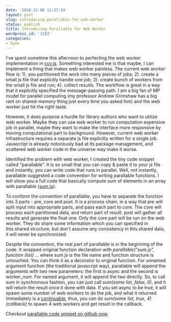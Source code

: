 ```yaml
---
date: '2010-12-06 11:37:34'
layout: post
slug: introducing-parallable-for-web-worker
status: publish
title: Introducing Parallable for Web Worker
wordpress_id: '1103'
categories:
- Eyes
---
```


I've spent sometime this afternoon to perfecting the web worker implementation in [ccv.js](https://github.com/liuliu/ccv/blob/current/js/ccv.js). Something interested me is that maybe, I can implement a thing that makes web worker painless. The current web worker flow is: 1). you partitioned the work into many pieces of jobs; 2). create a small js file that explicitly handle one job; 3). create bunch of workers from the small js file and run; 4). collect results. The workflow is great in a way that it explicitly specified the message-passing path. I am a big fan of MP model for parallel computing (my professor Andrew Grimshaw has a big rant on shared-memory thing just every time you asked him) and the web worker just hit the right taste.

However, it does purpose a hurdle for library authors who want to utilize web worker. Maybe they can use web worker to run computation expensive job in parallel, maybe they want to make the interface more responsive by moving computational part to background. However, current web worker infrastructure requires a separate js file explicitly written for a single job. Javascript is already notoriously bad at its package management, and scattered web worker code in the universe may make it worse.

Identified the problem with web worker, I created the tiny code snippet called "parallable". It is so small that you can copy & paste it to your js file and instantly, you can write code that runs in parallel. Well, not instantly, parallable suggested a code convention for writing parallable functions. I will show you a full code that basically compute sum of elements in an array with parallable ([sum.js](https://github.com/liuliu/parallable/blob/master/sum.js)):



To conform the convention of parallable, you have to separate the function into 3 parts - pre, core and post. It is a process chain, in a way that pre will split input into appropriate parts, and pass each part to core. The core will process each partitioned data, and return part of result. post will gather all results and generate the final one. Only the core part will be run on the web worker. They do share some information which you can specified in this.shared structure, but don't assume any consistency in this.shared data, it will never be synchronized.

Despite the convention, the real part of parallable is in the beginning of the code. It wrapped original function declaration with _parallable("sum.js", function (list) ..._ where sum.js is the file name and function structure is untouched. You can think it as a decorator to original function. For unnamed argument function (the traditional javascript way), parallable will append the arguments with two new parameters: the first is async and the second is worker_num. For named argument, it will append the two directly. So, to call sum in synchronous fashion, you can just call _sum(some list, false, 0)_, and it will return the result once it done with data. If you set async to be true, it will spawn some number of web workers to do the job, and what it returned immediately is a [continuable](https://github.com/creationix/do), thus, you can do _sum(some list, true, 4)(callback)_ to spawn 4 web workers and get result in the callback.

Checkout [parallable code snippet on github now](https://github.com/liuliu/parallable/).
